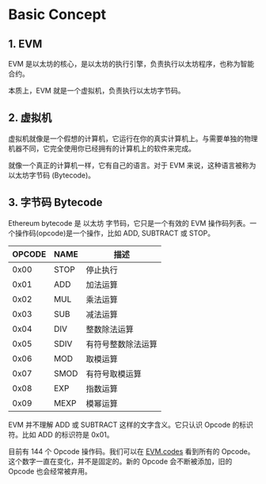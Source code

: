 # Basic Concept

## 1. EVM

EVM 是以太坊的核心，是以太坊的执行引擎，负责执行以太坊程序，也称为智能合约。

本质上，EVM 就是一个虚拟机，负责执行以太坊字节码。

## 2. 虚拟机

虚拟机就像是一个假想的计算机，它运行在你的真实计算机上。与需要单独的物理机器不同，它完全使用你已经拥有的计算机上的软件来完成。

就像一个真正的计算机一样，它有自己的语言。对于 EVM 来说，这种语言被称为 以太坊字节码 (Bytecode)。

## 3. 字节码 Bytecode

Ethereum bytecode 是 以太坊 字节码，它只是一个有效的 EVM 操作码列表。一个操作码(opcode)是一个操作，比如 ADD, SUBTRACT 或 STOP。

| OPCODE | NAME | 描述               |
| ------ | ---- | ------------------ |
| 0x00   | STOP | 停止执行           |
| 0x01   | ADD  | 加法运算           |
| 0x02   | MUL  | 乘法运算           |
| 0x03   | SUB  | 减法运算           |
| 0x04   | DIV  | 整数除法运算       |
| 0x05   | SDIV | 有符号整数除法运算 |
| 0x06   | MOD  | 取模运算           |
| 0x07   | SMOD | 有符号取模运算     |
| 0x08   | EXP  | 指数运算           |
| 0x09   | MEXP | 模幂运算           |

EVM 并不理解 ADD 或 SUBTRACT 这样的文字含义。它只认识 Opcode 的标识符。比如 ADD 的标识符是 0x01。

目前有 144 个 Opcode 操作码。我们可以在 [EVM.codes](https://www.evm.codes/?fork=cancun) 看到所有的 Opcode。这个数字一直在变化，并不是固定的。新的 Opcode 会不断被添加，旧的 Opcode 也会经常被弃用。
